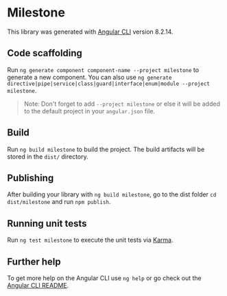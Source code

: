 # Milestone

This library was generated with [Angular CLI](https://github.com/angular/angular-cli) version 8.2.14.

## Code scaffolding

Run `ng generate component component-name --project milestone` to generate a new component. You can also use `ng generate directive|pipe|service|class|guard|interface|enum|module --project milestone`.
> Note: Don't forget to add `--project milestone` or else it will be added to the default project in your `angular.json` file. 

## Build

Run `ng build milestone` to build the project. The build artifacts will be stored in the `dist/` directory.

## Publishing

After building your library with `ng build milestone`, go to the dist folder `cd dist/milestone` and run `npm publish`.

## Running unit tests

Run `ng test milestone` to execute the unit tests via [Karma](https://karma-runner.github.io).

## Further help

To get more help on the Angular CLI use `ng help` or go check out the [Angular CLI README](https://github.com/angular/angular-cli/blob/master/README.md).
